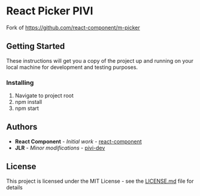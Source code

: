 # React Picker PIVI

Fork of https://github.com/react-component/m-picker

## Getting Started

These instructions will get you a copy of the project up and running on your local machine for development and testing purposes.

### Installing

1. Navigate to project root
2. npm install
3. npm start

## Authors

- **React Component** - _Initial work_ - [react-component](https://github.com/react-component)
- **JLR** - _Minor modifications_ - [pivi-dev](https://github.com/pivi-dev)

## License

This project is licensed under the MIT License - see the [LICENSE.md](LICENSE.md) file for details
